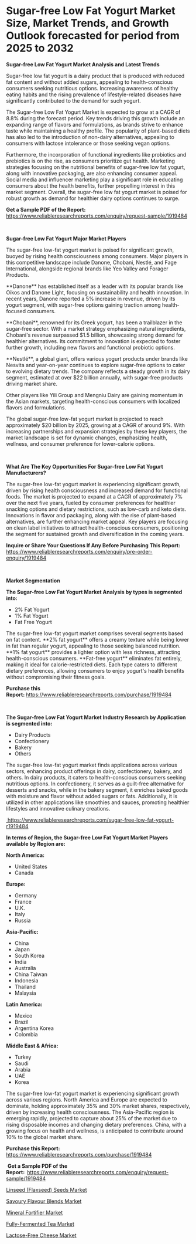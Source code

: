 <p><h1>Sugar-free Low Fat Yogurt Market Size, Market Trends, and Growth Outlook forecasted for period from 2025 to 2032</h1></p><p><strong>Sugar-free Low Fat Yogurt Market Analysis and Latest Trends</strong></p>
<p><p>Sugar-free low fat yogurt is a dairy product that is produced with reduced fat content and without added sugars, appealing to health-conscious consumers seeking nutritious options. Increasing awareness of healthy eating habits and the rising prevalence of lifestyle-related diseases have significantly contributed to the demand for such yogurt. </p><p>The Sugar-free Low Fat Yogurt Market is expected to grow at a CAGR of 8.8% during the forecast period. Key trends driving this growth include an expanding range of flavors and formulations, as brands strive to enhance taste while maintaining a healthy profile. The popularity of plant-based diets has also led to the introduction of non-dairy alternatives, appealing to consumers with lactose intolerance or those seeking vegan options.</p><p>Furthermore, the incorporation of functional ingredients like probiotics and prebiotics is on the rise, as consumers prioritize gut health. Marketing strategies focusing on the nutritional benefits of sugar-free low fat yogurt, along with innovative packaging, are also enhancing consumer appeal. Social media and influencer marketing play a significant role in educating consumers about the health benefits, further propelling interest in this market segment. Overall, the sugar-free low fat yogurt market is poised for robust growth as demand for healthier dairy options continues to surge.</p></p>
<p><strong>Get a Sample PDF of the Report:&nbsp;</strong> <a href="https://www.reliableresearchreports.com/enquiry/request-sample/1919484?utm_campaign=28&utm_medium=2&utm_source=Github&utm_content=ia&utm_term=15022025&utm_id=sugar-free-low-fat-yogurt">https://www.reliableresearchreports.com/enquiry/request-sample/1919484</a></p>
<p>&nbsp;</p>
<p><strong>Sugar-free Low Fat Yogurt Major Market Players</strong></p>
<p><p>The sugar-free low-fat yogurt market is poised for significant growth, buoyed by rising health consciousness among consumers. Major players in this competitive landscape include Danone, Chobani, Nestlé, and Fage International, alongside regional brands like Yeo Valley and Forager Products.</p><p>**Danone** has established itself as a leader with its popular brands like Oikos and Danone Light, focusing on sustainability and health innovation. In recent years, Danone reported a 5% increase in revenue, driven by its yogurt segment, with sugar-free options gaining traction among health-focused consumers. </p><p>**Chobani**, renowned for its Greek yogurt, has been a trailblazer in the sugar-free sector. With a market strategy emphasizing natural ingredients, Chobani's revenue surpassed $1.5 billion, showcasing strong demand for healthier alternatives. Its commitment to innovation is expected to foster further growth, including new flavors and functional probiotic options. </p><p>**Nestlé**, a global giant, offers various yogurt products under brands like Nesvita and year-on-year continues to explore sugar-free options to cater to evolving dietary trends. The company reflects a steady growth in its dairy segment, estimated at over $22 billion annually, with sugar-free products driving market share. </p><p>Other players like Yili Group and Mengniu Dairy are gaining momentum in the Asian markets, targeting health-conscious consumers with localized flavors and formulations. </p><p>The global sugar-free low-fat yogurt market is projected to reach approximately $20 billion by 2025, growing at a CAGR of around 9%. With increasing partnerships and expansion strategies by these key players, the market landscape is set for dynamic changes, emphasizing health, wellness, and consumer preference for lower-calorie options.</p></p>
<p>&nbsp;</p>
<p><strong>What Are The Key Opportunities For Sugar-free Low Fat Yogurt Manufacturers?</strong></p>
<p><p>The sugar-free low-fat yogurt market is experiencing significant growth, driven by rising health consciousness and increased demand for functional foods. The market is projected to expand at a CAGR of approximately 7% over the next five years, fueled by consumer preferences for healthier snacking options and dietary restrictions, such as low-carb and keto diets. Innovations in flavor and packaging, along with the rise of plant-based alternatives, are further enhancing market appeal. Key players are focusing on clean label initiatives to attract health-conscious consumers, positioning the segment for sustained growth and diversification in the coming years.</p></p>
<p><strong>Inquire or Share Your Questions If Any Before Purchasing This Report:</strong> <a href="https://www.reliableresearchreports.com/enquiry/pre-order-enquiry/1919484?utm_campaign=28&utm_medium=2&utm_source=Github&utm_content=ia&utm_term=15022025&utm_id=sugar-free-low-fat-yogurt">https://www.reliableresearchreports.com/enquiry/pre-order-enquiry/1919484</a></p>
<p>&nbsp;</p>
<p><strong>Market Segmentation</strong></p>
<p><strong>The Sugar-free Low Fat Yogurt Market Analysis by types is segmented into:</strong></p>
<p><ul><li>2% Fat Yogurt</li><li>1% Fat Yogurt</li><li>Fat Free Yogurt</li></ul></p>
<p><p>The sugar-free low-fat yogurt market comprises several segments based on fat content. **2% fat yogurt** offers a creamy texture while being lower in fat than regular yogurt, appealing to those seeking balanced nutrition. **1% fat yogurt** provides a lighter option with less richness, attracting health-conscious consumers. **Fat-free yogurt** eliminates fat entirely, making it ideal for calorie-restricted diets. Each type caters to different dietary preferences, allowing consumers to enjoy yogurt's health benefits without compromising their fitness goals.</p></p>
<p><strong>Purchase this Report:&nbsp;</strong><a href="https://www.reliableresearchreports.com/purchase/1919484?utm_campaign=28&utm_medium=2&utm_source=Github&utm_content=ia&utm_term=15022025&utm_id=sugar-free-low-fat-yogurt">https://www.reliableresearchreports.com/purchase/1919484</a></p>
<p>&nbsp;</p>
<p><strong>The Sugar-free Low Fat Yogurt Market Industry Research by Application is segmented into:</strong></p>
<p><ul><li>Dairy Products</li><li>Confectionery</li><li>Bakery</li><li>Others</li></ul></p>
<p><p>The sugar-free low-fat yogurt market finds applications across various sectors, enhancing product offerings in dairy, confectionery, bakery, and others. In dairy products, it caters to health-conscious consumers seeking nutritious options. In confectionery, it serves as a guilt-free alternative for desserts and snacks, while in the bakery segment, it enriches baked goods with moisture and flavor without added sugars or fats. Additionally, it is utilized in other applications like smoothies and sauces, promoting healthier lifestyles and innovative culinary creations.</p></p>
<p><a href="https://www.reliableresearchreports.com/sugar-free-low-fat-yogurt-r1919484?utm_campaign=28&utm_medium=2&utm_source=Github&utm_content=ia&utm_term=15022025&utm_id=sugar-free-low-fat-yogurt">&nbsp;https://www.reliableresearchreports.com/sugar-free-low-fat-yogurt-r1919484</a></p>
<p><strong>In terms of Region, the Sugar-free Low Fat Yogurt Market Players available by Region are:</strong></p>
<p>
    <p> <strong> North America: </strong>
        <ul>
            <li>United States</li>
            <li>Canada</li>
        </ul>
        </p> 
    <p> <strong> Europe: </strong>
        <ul>
            <li>Germany</li>
            <li>France</li>
            <li>U.K.</li>
            <li>Italy</li>
            <li>Russia</li>
        </ul>
        </p> 
    <p> <strong> Asia-Pacific: </strong>
        <ul>
            <li>China</li>
            <li>Japan</li>
            <li>South Korea</li>
            <li>India</li>
            <li>Australia</li>
            <li>China Taiwan</li>
            <li>Indonesia</li>
            <li>Thailand</li>
            <li>Malaysia</li>
        </ul>
        </p> 
    <p> <strong> Latin America: </strong>
        <ul>
            <li>Mexico</li>
            <li>Brazil</li>
            <li>Argentina Korea</li>
            <li>Colombia</li>
        </ul>
        </p> 
    <p> <strong> Middle East & Africa: </strong>
        <ul>
            <li>Turkey</li>
            <li>Saudi</li>
            <li>Arabia</li>
            <li>UAE</li>
            <li>Korea</li>
        </ul>
    </p>
    </p>
<p><p>The sugar-free low-fat yogurt market is experiencing significant growth across various regions. North America and Europe are expected to dominate, holding approximately 35% and 30% market shares, respectively, driven by increasing health consciousness. The Asia-Pacific region is emerging rapidly, projected to capture about 25% of the market due to rising disposable incomes and changing dietary preferences. China, with a growing focus on health and wellness, is anticipated to contribute around 10% to the global market share.</p></p>
<p><strong>Purchase this Report: </strong><a href="https://www.reliableresearchreports.com/purchase/1919484?utm_campaign=28&utm_medium=2&utm_source=Github&utm_content=ia&utm_term=15022025&utm_id=sugar-free-low-fat-yogurt">https://www.reliableresearchreports.com/purchase/1919484</a></p>
<p>&nbsp;<strong>Get a Sample PDF of the Report:&nbsp;&nbsp;</strong><a href="https://www.reliableresearchreports.com/enquiry/request-sample/1919484?utm_campaign=28&utm_medium=2&utm_source=Github&utm_content=ia&utm_term=15022025&utm_id=sugar-free-low-fat-yogurt">https://www.reliableresearchreports.com/enquiry/request-sample/1919484</a></p>
<p><strong></strong></p>
<p><p><a href="https://github.com/vassihucz/Market-Research-Report-List-1/blob/main/linseed-flaxseed-seeds-market.md?utm_campaign=28&utm_medium=2&utm_source=Github&utm_content=ia&utm_term=15022025&utm_id=sugar-free-low-fat-yogurt">Linseed (Flaxseed) Seeds Market</a></p><p><a href="https://github.com/denbelnmer50/Market-Research-Report-List-1/blob/main/savoury-flavour-blends-market.md?utm_campaign=28&utm_medium=2&utm_source=Github&utm_content=ia&utm_term=15022025&utm_id=sugar-free-low-fat-yogurt">Savoury Flavour Blends Market</a></p><p><a href="https://github.com/krulicfidura/Market-Research-Report-List-1/blob/main/mineral-fortifier-market.md?utm_campaign=28&utm_medium=2&utm_source=Github&utm_content=ia&utm_term=15022025&utm_id=sugar-free-low-fat-yogurt">Mineral Fortifier Market</a></p><p><a href="https://github.com/shewlisapsai/Market-Research-Report-List-1/blob/main/fully-fermented-tea-market.md?utm_campaign=28&utm_medium=2&utm_source=Github&utm_content=ia&utm_term=15022025&utm_id=sugar-free-low-fat-yogurt">Fully-Fermented Tea Market</a></p><p><a href="https://github.com/dibesnayee/Market-Research-Report-List-1/blob/main/lactose-free-cheese-market.md?utm_campaign=28&utm_medium=2&utm_source=Github&utm_content=ia&utm_term=15022025&utm_id=sugar-free-low-fat-yogurt">Lactose-Free Cheese Market</a></p></p>